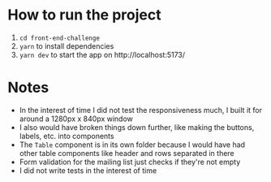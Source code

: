 # How to run the project
1. `cd front-end-challenge`
2. `yarn` to install dependencies
3. `yarn dev` to start the app on http://localhost:5173/

# Notes
- In the interest of time I did not test the responsiveness much, I built it for around a 1280px x 840px window
- I also would have broken things down further, like making the buttons, labels, etc. into components
- The `Table` component is in its own folder because I would have had other table components like header and rows separated in there
- Form validation for the mailing list just checks if they're not empty
- I did not write tests in the interest of time
